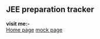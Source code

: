 ## JEE preparation tracker
**visit me:-** <br>
[Home page](https://riju-coder.github.io/tracker/)
[mock page](https://riju-coder.github.io/tracker/mock.html)
